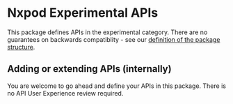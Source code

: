 # Nxpod Experimental APIs
This package defines APIs in the experimental category. There are no guarantees on backwards compatiblity - see our [definition of the package structure](../../README.md).

## Adding or extending APIs (internally)
You are welcome to go ahead and define your APIs in this package. There is no API User Experience review required.
